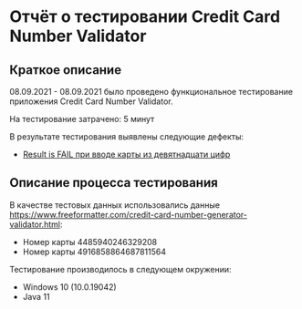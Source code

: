 # Отчёт о тестировании Credit Card Number Validator

## Краткое описание

08.09.2021 - 08.09.2021 было проведено функциональное тестирование приложения Credit Card Number Validator.

На тестирование затрачено: 5 минут

В результате тестирования выявлены следующие дефекты:
* [Result is FAIL при вводе карты из девятнадцати цифр](https://github.com/V-N-E/JavaHW1.2/issues/1#issue-991414370)

## Описание процесса тестирования

В качестве тестовых данных использовались данные https://www.freeformatter.com/credit-card-number-generator-validator.html:
* Номер карты 4485940246329208
* Номер карты 4916858864687811564


Тестирование производилось в следующем окружении:
* Windows 10 (10.0.19042)
* Java 11